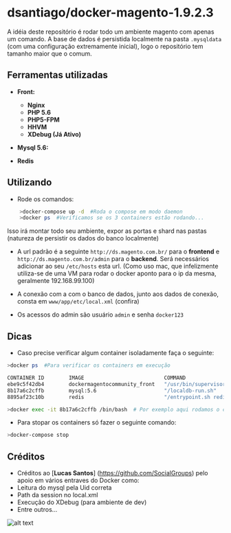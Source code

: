 # dsantiago/docker-magento-1.9.2.3

A idéia deste repositório é rodar todo um ambiente magento com apenas um comando. A base de dados é persistida localmente na pasta `.mysqldata` (com uma configuração extremamente inicial), logo o repositório tem tamanho maior que o comum.


## Ferramentas utilizadas
* **Front:** 
  * **Nginx** 
  * **PHP 5.6**
  * **PHP5-FPM**
  * **HHVM**
  * **XDebug (Já Ativo)**

* **Mysql 5.6:**

* **Redis**


## Utilizando
* Rode os comandos:
```bash
    >docker-compose up -d  #Roda o compose em modo daemon
    >docker ps  #Verificamos se os 3 containers estão rodando...
```
Isso irá montar todo seu ambiente, expor as portas e shard nas pastas (natureza de persistir os dados do banco localmente)

* A url padrão é a seguinte `http://ds.magento.com.br/` para o **frontend** e `http://ds.magento.com.br/admin` para o **backend**. Será necessários adicionar ao seu `/etc/hosts` esta url. (Como uso mac, que infelizmente utiliza-se de uma VM para rodar o docker aponto para o ip da mesma, geralmente 192.168.99.100)

* A conexão com a com o banco de dados, junto aos dados de conexão, consta em `www/app/etc/local.xml` (confira)

* Os acessos do admin são usuário `admin` e senha `docker123`


## Dicas
* Caso precise verificar algum container isoladamente faça o seguinte:

```bash
>docker ps  #Para verificar os containers em execução

CONTAINER ID        IMAGE                          COMMAND                  CREATED             STATUS              PORTS                                                              NAMES
ebe9c5f42db4        dockermagentocommunity_front   "/usr/bin/supervisord"   About an hour ago   Up About an hour    0.0.0.0:80->80/tcp, 0.0.0.0:443->443/tcp, 0.0.0.0:9000->9000/tcp   dockermagentocommunity_front_1
8b17a6c2cffb        mysql:5.6                      "/localdb-run.sh"        About an hour ago   Up About an hour    0.0.0.0:3306->3306/tcp                                             dockermagentocommunity_mysql_1
8895af23c10b        redis                          "/entrypoint.sh redis"   About an hour ago   Up About an hour    0.0.0.0:6379->6379/tcp                                             dockermagentocommunity_redis_1

>docker exec -it 8b17a6c2cffb /bin/bash  # Por exemplo aqui rodamos o container de mysql a partir de sua hash para acessar verificar algum dados
```
* Para stopar os containers só fazer o seguinte comando:

```bash
>docker-compose stop
```

## Créditos
 * Créditos ao [**Lucas Santos**] (https://github.com/SocialGroups) pelo apoio em vários entraves do Docker como:
  * Leitura do mysql pela Uid correta
  * Path da session no local.xml
  * Execução do XDebug (para ambiente de dev)
  * Entre outros...

![alt text](https://media.giphy.com/media/zsdlritBT7QhW/giphy.gif "Muito torço por você com o docker amiguinhos :)")
